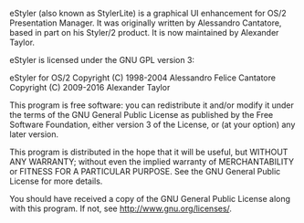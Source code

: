 eStyler (also known as StylerLite) is a graphical UI enhancement for OS/2
Presentation Manager.  It was originally written by Alessandro Cantatore,
based in part on his Styler/2 product.  It is now maintained by Alexander
Taylor.

eStyler is licensed under the GNU GPL version 3:

  eStyler for OS/2
  Copyright (C) 1998-2004 Alessandro Felice Cantatore
  Copyright (C) 2009-2016 Alexander Taylor

  This program is free software: you can redistribute it and/or modify
  it under the terms of the GNU General Public License as published by
  the Free Software Foundation, either version 3 of the License, or
  (at your option) any later version.

  This program is distributed in the hope that it will be useful,
  but WITHOUT ANY WARRANTY; without even the implied warranty of
  MERCHANTABILITY or FITNESS FOR A PARTICULAR PURPOSE.  See the
  GNU General Public License for more details.

  You should have received a copy of the GNU General Public License
  along with this program.  If not, see <http://www.gnu.org/licenses/>.
